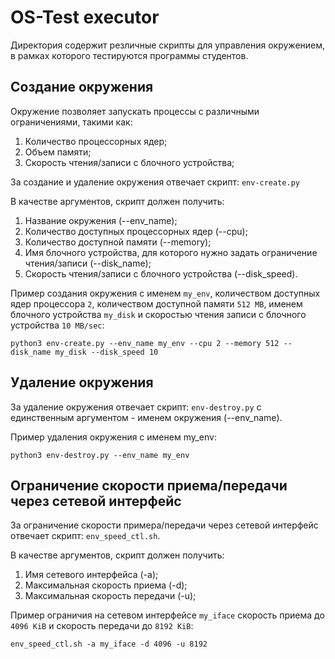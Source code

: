 # OS-Test executor

Директория содержит резличные скрипты для управления окружением, в рамках которого тестируются программы студентов.

## Создание окружения

Окружение позволяет запускать процессы с различными ограничениями, такими как:
1. Количество процессорных ядер;
2. Объем памяти;
3. Скорость чтения/записи с блочного устройства;

За создание и удаление окружения отвечает скрипт: `env-create.py`

В качестве аргументов, скрипт должен получить:
1. Название окружения (--env_name);
2. Количество доступных процессорных ядер (--cpu);
3. Количество доступной памяти (--memory);
4. Имя блочного устройства, для которого нужно задать ограничение чтения/записи (--disk_name);
5. Скорость чтения/записи с блочного устройства (--disk_speed).

Пример создания окружения с именем `my_env`, количеством доступных ядер процессора `2`, количеством доступной памяти `512 MB`, именем блочного устройства `my_disk` и скоростью чтения записи с блочного устройства `10 MB/sec`:

`python3 env-create.py --env_name my_env --cpu 2 --memory 512 --disk_name my_disk --disk_speed 10`

## Удаление окружения

За удаление окружения отвечает скрипт: `env-destroy.py` с единственным аргументом - именем окружения (--env_name).

Пример удаления окружения с именем my_env:

`python3 env-destroy.py --env_name my_env`

## Ограничение скорости приема/передачи через сетевой интерфейс

За ограничение скорости примера/передачи через сетевой интерфейс отвечает скрипт: `env_speed_ctl.sh`.


В качестве аргументов, скрипт должен получить:
1. Имя сетевого интерфейса (-a);
2. Максимальная скорость приема (-d);
3. Максимальная скорость передачи (-u);

Пример ограничия на сетевом интерфейсе `my_iface` скорость приема до `4096 KiB` и скорость передачи до `8192 KiB`:

`env_speed_ctl.sh -a my_iface -d 4096 -u 8192`